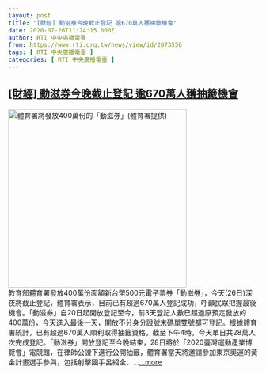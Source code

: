```yaml
---
layout: post
title: "[財經] 動滋券今晚截止登記 逾670萬人獲抽籤機會"
date: 2020-07-26T11:24:15.000Z
author: RTI 中央廣播電臺
from: https://www.rti.org.tw/news/view/id/2073556
tags: [ RTI 中央廣播電臺 ]
categories: [ RTI 中央廣播電臺 ]
---
```

<!--1595762655000-->
[[財經] 動滋券今晚截止登記 逾670萬人獲抽籤機會](https://www.rti.org.tw/news/view/id/2073556)
------

<div>
<img src="https://static.rti.org.tw/assets/thumbnails/2020/07/20/641fcbbf41a9cd750d35cbb52e8d8119.jpg" width="360" alt="體育署將發放400萬份的「動滋券」(體育署提供)" title="體育署將發放400萬份的「動滋券」(體育署提供)"><br>教育部體育署發放400萬份面額新台幣500元電子票券「動滋券」，今天(26日)深夜將截止登記，體育署表示，目前已有超過670萬人登記成功，呼籲民眾把握最後機會。「動滋券」自20日起開放登記至今，前3天登記人數已超過原預定發放的400萬份，今天進入最後一天，開放不分身分證號末碼單雙號都可登記。根據體育署統計，已有超過670萬人順利取得抽籤資格，截至下午4時，今天單日共28萬人次完成登記。「動滋券」開放登記至今晚結束，28日將於「2020臺灣運動產業博覽會」電競館，在律師公證下進行公開抽籤，體育署當天將邀請參加東京奧運的黃金計畫選手參與，包括射擊國手呂紹全、...<a target="_blank" href="https://www.rti.org.tw/news/view/id/2073556">...more</a>
</div>
